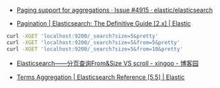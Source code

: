 

* [Paging support for aggregations · Issue #4915 · elastic/elasticsearch ](https://github.com/elastic/elasticsearch/issues/4915)

* [Pagination | Elasticsearch: The Definitive Guide [2.x] | Elastic ](https://www.elastic.co/guide/en/elasticsearch/guide/current/pagination.html)


```sh
curl -XGET 'localhost:9200/_search?size=5&pretty'
curl -XGET 'localhost:9200/_search?size=5&from=5&pretty'
curl -XGET 'localhost:9200/_search?size=5&from=10&pretty'
```

* [Elasticsearch——分页查询From&Size VS scroll - xingoo - 博客园 ](http://www.cnblogs.com/xing901022/p/5284902.html)

* [Terms Aggregation | Elasticsearch Reference [5.5] | Elastic ](https://www.elastic.co/guide/en/elasticsearch/reference/current/search-aggregations-bucket-terms-aggregation.html)